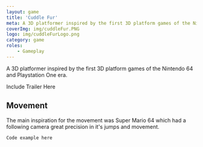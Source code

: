 ```yaml
---
layout: game
title: 'Cuddle Fur'
meta: A 3D platformer inspired by the first 3D platform games of the Nintendo 64 and Playstation One era.
coverImg: img/cuddleFur.PNG
logo: img/cuddleFurLogo.png
category: game
roles:
    - Gameplay
---
```


A 3D platformer inspired by the first 3D platform games of the Nintendo 64 and Playstation One era.

Include Trailer Here

## Movement

The main inspiration for the movement was Super Mario 64 which had a following camera great precision in it's jumps and movement.

```
Code example here
```